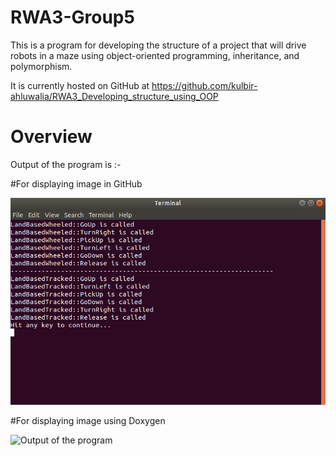 # RWA3-Group5

This is a program for developing the structure of a project that will drive robots in a maze using object-oriented programming, inheritance, and polymorphism.

It is currently hosted on GitHub at https://github.com/kulbir-ahluwalia/RWA3_Developing_structure_using_OOP

Overview
========

Output of the program is :-

#For displaying image in GitHub

<img src="output.png" class="img-responsive" alt=""> </div>

#For displaying image using Doxygen

![Output of the program](/home/kulbir/Desktop/RWA3-Group5/output.png)
























